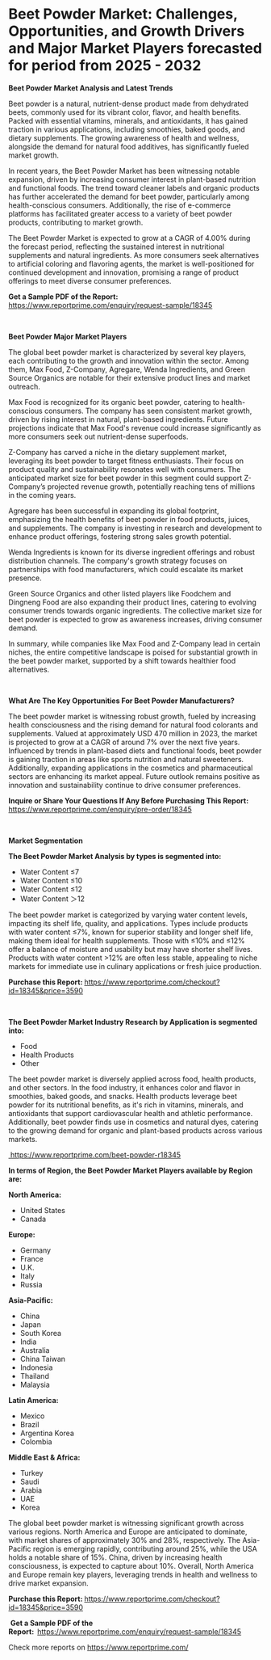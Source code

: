 <p><h1>Beet Powder Market: Challenges, Opportunities, and Growth Drivers and Major Market Players forecasted for period from 2025 - 2032</h1></p><p><strong>Beet Powder Market Analysis and Latest Trends</strong></p>
<p><p>Beet powder is a natural, nutrient-dense product made from dehydrated beets, commonly used for its vibrant color, flavor, and health benefits. Packed with essential vitamins, minerals, and antioxidants, it has gained traction in various applications, including smoothies, baked goods, and dietary supplements. The growing awareness of health and wellness, alongside the demand for natural food additives, has significantly fueled market growth.</p><p>In recent years, the Beet Powder Market has been witnessing notable expansion, driven by increasing consumer interest in plant-based nutrition and functional foods. The trend toward cleaner labels and organic products has further accelerated the demand for beet powder, particularly among health-conscious consumers. Additionally, the rise of e-commerce platforms has facilitated greater access to a variety of beet powder products, contributing to market growth.</p><p>The Beet Powder Market is expected to grow at a CAGR of 4.00% during the forecast period, reflecting the sustained interest in nutritional supplements and natural ingredients. As more consumers seek alternatives to artificial coloring and flavoring agents, the market is well-positioned for continued development and innovation, promising a range of product offerings to meet diverse consumer preferences.</p></p>
<p><strong>Get a Sample PDF of the Report:&nbsp;</strong> <a href="https://www.reportprime.com/enquiry/request-sample/18345?utm_campaign=3440&utm_medium=2&utm_source=Github&utm_content=ia&utm_term=19032025&utm_id=beet-powder">https://www.reportprime.com/enquiry/request-sample/18345</a></p>
<p>&nbsp;</p>
<p><strong>Beet Powder Major Market Players</strong></p>
<p><p>The global beet powder market is characterized by several key players, each contributing to the growth and innovation within the sector. Among them, Max Food, Z-Company, Agregare, Wenda Ingredients, and Green Source Organics are notable for their extensive product lines and market outreach.</p><p>Max Food is recognized for its organic beet powder, catering to health-conscious consumers. The company has seen consistent market growth, driven by rising interest in natural, plant-based ingredients. Future projections indicate that Max Food's revenue could increase significantly as more consumers seek out nutrient-dense superfoods.</p><p>Z-Company has carved a niche in the dietary supplement market, leveraging its beet powder to target fitness enthusiasts. Their focus on product quality and sustainability resonates well with consumers. The anticipated market size for beet powder in this segment could support Z-Company’s projected revenue growth, potentially reaching tens of millions in the coming years.</p><p>Agregare has been successful in expanding its global footprint, emphasizing the health benefits of beet powder in food products, juices, and supplements. The company is investing in research and development to enhance product offerings, fostering strong sales growth potential. </p><p>Wenda Ingredients is known for its diverse ingredient offerings and robust distribution channels. The company's growth strategy focuses on partnerships with food manufacturers, which could escalate its market presence.</p><p>Green Source Organics and other listed players like Foodchem and Dingneng Food are also expanding their product lines, catering to evolving consumer trends towards organic ingredients. The collective market size for beet powder is expected to grow as awareness increases, driving consumer demand.</p><p>In summary, while companies like Max Food and Z-Company lead in certain niches, the entire competitive landscape is poised for substantial growth in the beet powder market, supported by a shift towards healthier food alternatives.</p></p>
<p>&nbsp;</p>
<p><strong>What Are The Key Opportunities For Beet Powder Manufacturers?</strong></p>
<p><p>The beet powder market is witnessing robust growth, fueled by increasing health consciousness and the rising demand for natural food colorants and supplements. Valued at approximately USD 470 million in 2023, the market is projected to grow at a CAGR of around 7% over the next five years. Influenced by trends in plant-based diets and functional foods, beet powder is gaining traction in areas like sports nutrition and natural sweeteners. Additionally, expanding applications in the cosmetics and pharmaceutical sectors are enhancing its market appeal. Future outlook remains positive as innovation and sustainability continue to drive consumer preferences.</p></p>
<p><strong>Inquire or Share Your Questions If Any Before Purchasing This Report:</strong> <a href="https://www.reportprime.com/enquiry/pre-order/18345?utm_campaign=3440&utm_medium=2&utm_source=Github&utm_content=ia&utm_term=19032025&utm_id=beet-powder">https://www.reportprime.com/enquiry/pre-order/18345</a></p>
<p>&nbsp;</p>
<p><strong>Market Segmentation</strong></p>
<p><strong>The Beet Powder Market Analysis by types is segmented into:</strong></p>
<p><ul><li>Water Content ≤7</li><li>Water Content ≤10</li><li>Water Content ≤12</li><li>Water Content ＞12</li></ul></p>
<p><p>The beet powder market is categorized by varying water content levels, impacting its shelf life, quality, and applications. Types include products with water content ≤7%, known for superior stability and longer shelf life, making them ideal for health supplements. Those with ≤10% and ≤12% offer a balance of moisture and usability but may have shorter shelf lives. Products with water content >12% are often less stable, appealing to niche markets for immediate use in culinary applications or fresh juice production.</p></p>
<p><strong>Purchase this Report:&nbsp;</strong><a href="https://www.reportprime.com/checkout?id=18345&price=3590&utm_campaign=3440&utm_medium=2&utm_source=Github&utm_content=ia&utm_term=19032025&utm_id=beet-powder">https://www.reportprime.com/checkout?id=18345&price=3590</a></p>
<p>&nbsp;</p>
<p><strong>The Beet Powder Market Industry Research by Application is segmented into:</strong></p>
<p><ul><li>Food</li><li>Health Products</li><li>Other</li></ul></p>
<p><p>The beet powder market is diversely applied across food, health products, and other sectors. In the food industry, it enhances color and flavor in smoothies, baked goods, and snacks. Health products leverage beet powder for its nutritional benefits, as it's rich in vitamins, minerals, and antioxidants that support cardiovascular health and athletic performance. Additionally, beet powder finds use in cosmetics and natural dyes, catering to the growing demand for organic and plant-based products across various markets.</p></p>
<p><a href="https://www.reportprime.com/beet-powder-r18345?utm_campaign=3440&utm_medium=2&utm_source=Github&utm_content=ia&utm_term=19032025&utm_id=beet-powder">&nbsp;https://www.reportprime.com/beet-powder-r18345</a></p>
<p><strong>In terms of Region, the Beet Powder Market Players available by Region are:</strong></p>
<p>
    <p> <strong> North America: </strong>
        <ul>
            <li>United States</li>
            <li>Canada</li>
        </ul>
        </p> 
    <p> <strong> Europe: </strong>
        <ul>
            <li>Germany</li>
            <li>France</li>
            <li>U.K.</li>
            <li>Italy</li>
            <li>Russia</li>
        </ul>
        </p> 
    <p> <strong> Asia-Pacific: </strong>
        <ul>
            <li>China</li>
            <li>Japan</li>
            <li>South Korea</li>
            <li>India</li>
            <li>Australia</li>
            <li>China Taiwan</li>
            <li>Indonesia</li>
            <li>Thailand</li>
            <li>Malaysia</li>
        </ul>
        </p> 
    <p> <strong> Latin America: </strong>
        <ul>
            <li>Mexico</li>
            <li>Brazil</li>
            <li>Argentina Korea</li>
            <li>Colombia</li>
        </ul>
        </p> 
    <p> <strong> Middle East & Africa: </strong>
        <ul>
            <li>Turkey</li>
            <li>Saudi</li>
            <li>Arabia</li>
            <li>UAE</li>
            <li>Korea</li>
        </ul>
    </p>
    </p>
<p><p>The global beet powder market is witnessing significant growth across various regions. North America and Europe are anticipated to dominate, with market shares of approximately 30% and 28%, respectively. The Asia-Pacific region is emerging rapidly, contributing around 25%, while the USA holds a notable share of 15%. China, driven by increasing health consciousness, is expected to capture about 10%. Overall, North America and Europe remain key players, leveraging trends in health and wellness to drive market expansion.</p></p>
<p><strong>Purchase this Report: </strong><a href="https://www.reportprime.com/checkout?id=18345&price=3590&utm_campaign=3440&utm_medium=2&utm_source=Github&utm_content=ia&utm_term=19032025&utm_id=beet-powder">https://www.reportprime.com/checkout?id=18345&price=3590</a></p>
<p>&nbsp;<strong>Get a Sample PDF of the Report:&nbsp;&nbsp;</strong><a href="https://www.reportprime.com/enquiry/request-sample/18345?utm_campaign=3440&utm_medium=2&utm_source=Github&utm_content=ia&utm_term=19032025&utm_id=beet-powder">https://www.reportprime.com/enquiry/request-sample/18345</a></p>
<p><strong></strong></p>
<p>Check more reports on <a href="https://www.reportprime.com/?utm_campaign=3440&utm_medium=2&utm_source=Github&utm_content=ia&utm_term=19032025&utm_id=beet-powder">https://www.reportprime.com/</a></p>